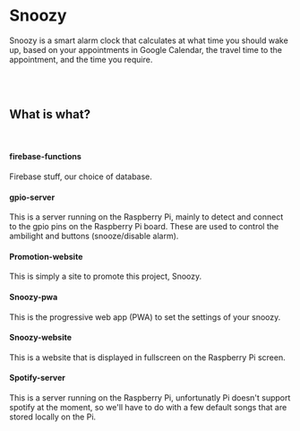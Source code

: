 # Snoozy

Snoozy is a smart alarm clock that calculates at what time you should wake up, based on your appointments in Google Calendar, the travel time to the appointment, and the time you require.


<br><br>

## What is what?

<br>

#### firebase-functions
Firebase stuff, our choice of database.

#### gpio-server
This is a server running on the Raspberry Pi, mainly to detect and connect to the gpio pins on the Raspberry Pi board. These are used to control the ambilight and buttons (snooze/disable alarm).

#### Promotion-website
This is simply a site to promote this project, Snoozy.

#### Snoozy-pwa
This is the progressive web app (PWA) to set the settings of your snoozy.

#### Snoozy-website
This is a website that is displayed in fullscreen on the Raspberry Pi screen.

#### Spotify-server
This is a server running on the Raspberry Pi, unfortunatly Pi doesn't support spotify at the moment, so we'll have to do with a few default songs that are stored locally on the Pi.